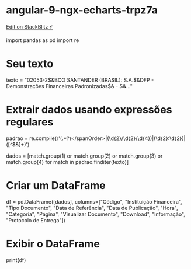 # angular-9-ngx-echarts-trpz7a

[Edit on StackBlitz ⚡️](https://stackblitz.com/edit/angular-9-ngx-echarts-trpz7a)


import pandas as pd
import re

# Seu texto
texto = "02053-2$&BCO SANTANDER (BRASIL): S.A.$&DFP - Demonstrações Financeiras Padronizadas$& - $&<spanOrder>...</i>"

# Extrair dados usando expressões regulares
padrao = re.compile(r'<spanOrder>(.*?)<\/spanOrder>|(\d{2}\/\d{2}\/\d{4})|(\d{2}:\d{2})|([^\$&]+)')

dados = [match.group(1) or match.group(2) or match.group(3) or match.group(4) for match in padrao.finditer(texto)]

# Criar um DataFrame
df = pd.DataFrame([dados], columns=["Código", "Instituição Financeira", "Tipo Documento", "Data de Referência", "Data de Publicação", "Hora", "Categoria", "Página", "Visualizar Documento", "Download", "Informação", "Protocolo de Entrega"])

# Exibir o DataFrame
print(df)
